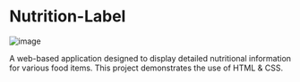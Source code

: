 # Nutrition-Label
![image](https://github.com/user-attachments/assets/88e0c03b-0a6d-41fc-8148-535abddd2256)

A web-based application designed to display detailed nutritional information for various food items. This project demonstrates the use of HTML &amp; CSS.
